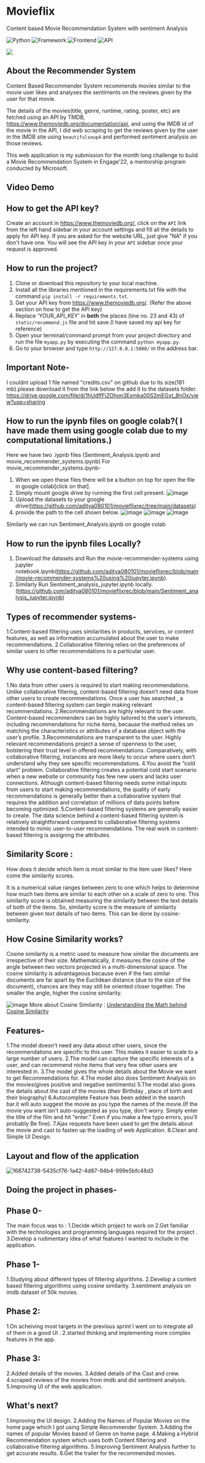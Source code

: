 # Movieflix


Content based Movie Recommendation System with sentiment Analysis

![Python](https://img.shields.io/badge/Python-3.8-blueviolet)
![Framework](https://img.shields.io/badge/Framework-Flask-red)
![Frontend](https://img.shields.io/badge/Frontend-HTML/CSS/JS-green)
![API](https://img.shields.io/badge/API-TMDB-fcba03)


![](static/website.png)

## About the Recommender System

Content Based Recommender System recommends movies similar to the movie user likes and analyses the sentiments on the reviews given by the user for that movie.

The details of the movies(title, genre, runtime, rating, poster, etc) are fetched using an API by TMDB, https://www.themoviedb.org/documentation/api, and using the IMDB id of the movie in the API, I did web scraping to get the reviews given by the user in the IMDB site using `beautifulsoup4` and performed sentiment analysis on those reviews.

This web application is my submission for the month long challenge to build a Movie Recommendation System in Engage'22, a mentorship program conducted by Microsoft.

## Video Demo



## How to get the API key?

Create an account in https://www.themoviedb.org/, click on the `API` link from the left hand sidebar in your account settings and fill all the details to apply for API key. If you are asked for the website URL, just give "NA" if you don't have one. You will see the API key in your `API` sidebar once your request is approved.

## How to run the project?

1. Clone or download this repository to your local machine.
2. Install all the libraries mentioned in the requirements.txt file with the command `pip install -r requirements.txt`.
3. Get your API key from https://www.themoviedb.org/. (Refer the above section on how to get the API key)
4. Replace 'YOUR_API_KEY' in **both** the places (line no. 23 and 43) of `static/recommend.js` file and hit save.(I have saved my api key for reference)
5. Open your terminal/command prompt from your project directory and run the file `myapp.py` by executing the command `python myapp.py`.
6. Go to your browser and type `http://127.0.0.1:5000/` in the address bar.

## Important Note-
I couldnt upload 1 file named "credits.csv" on github due to its size(181 mb).please download it from the link below the add it to the datasets folder.
https://drive.google.com/file/d/1hUdffFjZOhon3Exmka00S2mEGxt_8nOx/view?usp=sharing


## How to run the ipynb files on google colab?( I have made them using google colab due to my computational limitations.)
Here we have two .iypnb files (Sentiment_Analysis.ipynb and movie_recommender_systems.ipynb)
For movie_recommender_systems.ipynb-
1. When we open these files there will be a button on top for open the file in google colab[click on that].
2. Simply mount google drive by running the first cell present.
![image](https://user-images.githubusercontent.com/70278261/170864735-5874b98d-6634-45a9-8e7a-ffc36c8f0dd5.png)
3. Upload the datasets to your google drive(https://github.com/aditya080101/movieflixrec/tree/main/datasets)
4. provide the path to the cell shown below.
![image](https://user-images.githubusercontent.com/70278261/170864823-1e20774f-c9a9-4499-9a27-3ac0e5af3c94.png)
![image](https://user-images.githubusercontent.com/70278261/170864847-84796ed7-ab2e-4aa7-9007-d719ab9d8cf4.png)
![image](https://user-images.githubusercontent.com/70278261/170864880-22b5b5ce-6aa0-4ffa-a2d7-e4eff52bed91.png)

Similarly we can run  Sentiment_Analysis.ipynb on google colab


## How to run the ipynb files Locally?
1. Download the datasets and Run the movie-recommender-systems using jupyter notebook.ipynb(https://github.com/aditya080101/movieflixrec/blob/main/movie-recommender-systems%20using%20jupyter.ipynb).
2. Similarly Run Sentiment_analysis_jupyter.ipynb locally.(https://github.com/aditya080101/movieflixrec/blob/main/Sentiment_analysis_jupyter.ipynb)


## Types of recommender systems-
1.Content-based filtering uses similarities in products, services, or content features, as well as information accumulated about the user to make recommendations.
2.Collaborative filtering relies on the preferences of similar users to offer recommendations to a particular user.

## Why use content-based filtering?
1.No data from other users is required to start making recommendations. Unlike collaborative filtering, content-based filtering doesn’t need data from other users to create recommendations. Once a user has searched , a content-based filtering system can begin making relevant recommendations. 
2.Recommendations are highly relevant to the user. Content-based recommenders can be highly tailored to the user’s interests, including recommendations for niche items, because the method relies on matching the characteristics or attributes of a database object with the user’s profile.
3.Recommendations are transparent to the user. Highly relevant recommendations project a sense of openness to the user, bolstering their trust level in offered recommendations. Comparatively, with collaborative filtering, instances are more likely to occur where users don’t understand why they see specific recommendations.
4.You avoid the “cold start” problem. Collaborative filtering creates a potential cold start scenario when a new website or community has few new users and lacks user connections. Although content-based filtering needs some initial inputs from users to start making recommendations, the quality of early recommendations is generally better than a collaborative system that requires the addition and correlation of millions of data points before becoming optimized.
5.Content-based filtering systems are generally easier to create. The data science behind a content-based filtering system is relatively straightforward compared to collaborative filtering systems intended to mimic user-to-user recommendations. The real work in content-based filtering is assigning the attributes.

## Similarity Score : 

   How does it decide which item is most similar to the item user likes? Here come the similarity scores.
   
   It is a numerical value ranges between zero to one which helps to determine how much two items are similar to each other on a scale of zero to one. This similarity score is obtained measuring the similarity between the text details of both of the items. So, similarity score is the measure of similarity between given text details of two items. This can be done by cosine-similarity.

## How Cosine Similarity works?
  Cosine similarity is a metric used to measure how similar the documents are irrespective of their size. Mathematically, it measures the cosine of the angle between two vectors projected in a multi-dimensional space. The cosine similarity is advantageous because even if the two similar documents are far apart by the Euclidean distance (due to the size of the document), chances are they may still be oriented closer together. The smaller the angle, higher the cosine similarity.
  
  ![image](https://user-images.githubusercontent.com/36665975/70401457-a7530680-1a55-11ea-9158-97d4e8515ca4.png)
  More about Cosine Similarity : [Understanding the Math behind Cosine Similarity](https://www.machinelearningplus.com/nlp/cosine-similarity/)
  
## Features-
1.The model doesn't need any data about other users, since the recommendations are specific to this user. This makes it easier to scale to a large number of users.
2.The model can capture the specific interests of a user, and can recommend niche items that very few other users are interested in.
3.The model gives the whole details about the Movie we want to get Recommendations for.
4.The model also does Sentiment Analysis on the movies(gives positive and negative sentiments)
5.The modal also gives the details about the cast of the movies (their Birthday , place of birth and their biography)
6.Autocomplete Feature has been added in the search bar.it will auto suggest the movie as you type the names of the movie.(If the movie you want isn't auto-suggested as you type, don't worry. Simply enter the title of the film and hit "enter." Even if you make a few typo errors, you'll probably Be fine).
7.Ajax requests have been used to get the details about the movie and cast to fasten up the loading of web Application.
8.Clean and Simple UI Design.


## Layout and flow of the application
![168742738-5435cf76-1a42-4d87-94b4-999e5bfc48d3](https://user-images.githubusercontent.com/70278261/170866631-84d7bdc2-b6d6-4624-a8d0-39395834286c.png)


## Doing the project in phases-

## Phase 0-
The main focus was to :
1.Decide which project to work on
2.Get familiar with the technologies and programming languages required for the project .
3.Develop a rudimentary idea of what features I wanted to include in the application.

## Phase 1-
1.Studying about different types of filtering algorithms.
2.Develop a content based filtering algorithms using cosine similarity.
3.sentiment analysis on imdb dataset of 50k movies.

## Phase 2: 
1.On acheiving most targets in the previous sprint I went on to integrate all of them in a good UI .
2.started thinking and implementing more complex features in the app.

## Phase 3:
2.Added details of the movies.
3.Added details of the Cast and crew.
4.scraped reviews of the movies from imdb and did sentiment analysis.
5.Improving UI of the web application.

 

## What's next?
1.Improving the UI design.
2.Adding the Names of Popular Movies on the home page which I got using Simple Recommender System.
3.Adding the names of popular Movies based of Genre on home page.
4.Making a Hybrid Recommendation system which uses both Content filtering and collaborative filtering algorithms.
5.Improving Sentiment Analysis further to get accurate results.
6.Get the trailer for the recommended movies.


